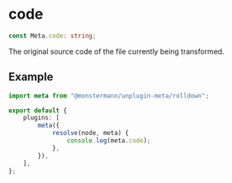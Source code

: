 # code

```ts
const Meta.code: string;
```

The original source code of the file currently being transformed.

## Example

```ts [Rolldown]
import meta from "@monstermann/unplugin-meta/rolldown";

export default {
    plugins: [
        meta({
            resolve(node, meta) {
                console.log(meta.code);
            },
        }),
    ],
};
```
